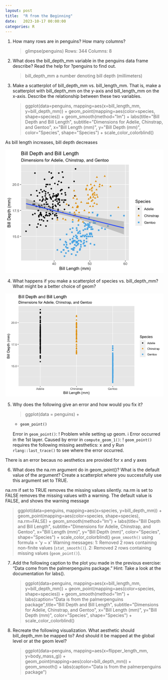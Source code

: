 ```yaml
---
layout: post
title:  "R from the Beginning"
date:   2023-10-17 00:00:00
categories: R
---
```


1. How many rows are in penguins? How many columns?

    > glimpse(penguins)
    Rows: 344
    Columns: 8

2. What does the bill_depth_mm variable in the penguins data frame describe? Read the help for ?penguins to find out.

    > bill_depth_mm
       a number denoting bill depth (millimeters)

3. Make a scatterplot of bill_depth_mm vs. bill_length_mm. That is, make a scatterplot with bill_depth_mm on the y-axis and bill_length_mm on the x-axis. Describe the relationship between these two variables.

    > ggplot(data=penguins, mapping=aes(x=bill_length_mm, y=bill_depth_mm)) + geom_point(mapping=aes(color=species, shape=species)) + geom_smooth(method="lm") + labs(title="Bill Depth and Bill Length", subtitle="Dimensions for Adelie, Chinstrap, and Gentoo", x="Bill Length (mm)", y="Bill Depth (mm)", color="Species", shape="Species") + scale_color_colorblind()

As bill length increases, bill depth decreases

<img src="https://raw.githubusercontent.com/nadinesk/nadinesk.github.io/d4e8be312782093d52552f0ecdbe4dc1ad284643/images/eg1q3.png"/>


4. What happens if you make a scatterplot of species vs. bill_depth_mm? What might be a better choice of geom?


<img src="https://raw.githubusercontent.com/nadinesk/nadinesk.github.io/master/images/eg1q4.png"/>

5. Why does the following give an error and how would you fix it?

    > ggplot(data = penguins) + 
    +     geom_point()
    Error in `geom_point()`:
    ! Problem while setting up geom.
    ℹ Error occurred in the 1st layer.
    Caused by error in `compute_geom_1()`:
    ! `geom_point()` requires the following missing aesthetics:
     x and y
    Run `rlang::last_trace()` to see where the error occurred.

 There is an error becaus no aesthetics are provided for x and y axes

6. What does the na.rm argument do in geom_point()? What is the default value of the argument? Create a scatterplot where you successfully use this argument set to TRUE.

na.rm if set to TRUE removes the missing values silently. na.rm is set to FALSE removes the missing values with a warning. The default value is FALSE, and shows the warning message

> ggplot(data=penguins, mapping=aes(x=species, y=bill_depth_mm)) + geom_point(mapping=aes(color=species, shape=species), na.rm=FALSE) + geom_smooth(method="lm") + labs(title="Bill Depth and Bill Length", subtitle="Dimensions for Adelie, Chinstrap, and Gentoo", x="Bill Length (mm)", y="Bill Depth (mm)", color="Species", shape="Species") + scale_color_colorblind() 
`geom_smooth()` using formula = 'y ~ x'
Warning messages:
1: Removed 2 rows containing non-finite values (`stat_smooth()`). 
2: Removed 2 rows containing missing values (`geom_point()`). 

7. Add the following caption to the plot you made in the previous exercise: “Data come from the palmerpenguins package.” Hint: Take a look at the documentation for labs().

	> ggplot(data=penguins, mapping=aes(x=bill_length_mm, y=bill_depth_mm)) + geom_point(mapping=aes(color=species, shape=species)) + geom_smooth(method="lm") + labs(caption="Data is from the palmerpenguins package",title="Bill Depth and Bill Length", subtitle="Dimensions for Adelie, Chinstrap, and Gentoo", x="Bill Length (mm)", y="Bill Depth (mm)", color="Species", shape="Species") + scale_color_colorblind()

8. Recreate the following visualization. What aesthetic should bill_depth_mm be mapped to? And should it be mapped at the global level or at the geom level?
    > ggplot(data=penguins, mapping=aes(x=flipper_length_mm, y=body_mass_g)) + geom_point(mapping=aes(color=bill_depth_mm)) + geom_smooth() + labs(caption="Data is from the palmerpenguins package") 

